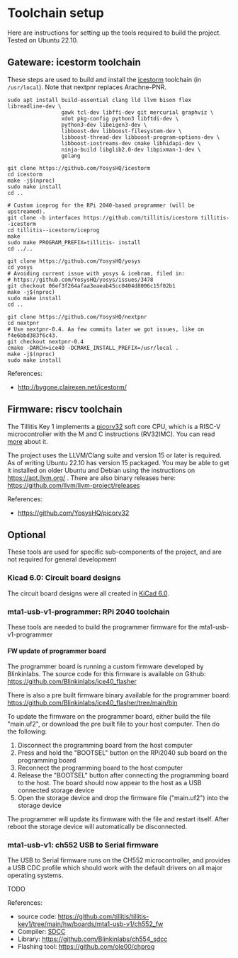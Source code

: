 # Toolchain setup

Here are instructions for setting up the tools required to build the project.
Tested on Ubuntu 22.10.

## Gateware: icestorm toolchain

These steps are used to build and install the
[icestorm](http://bygone.clairexen.net/icestorm/) toolchain (in
`/usr/local`). Note that nextpnr replaces Arachne-PNR.

    sudo apt install build-essential clang lld llvm bison flex libreadline-dev \
                     gawk tcl-dev libffi-dev git mercurial graphviz \
                     xdot pkg-config python3 libftdi-dev \
                     python3-dev libeigen3-dev \
                     libboost-dev libboost-filesystem-dev \
                     libboost-thread-dev libboost-program-options-dev \
                     libboost-iostreams-dev cmake libhidapi-dev \
                     ninja-build libglib2.0-dev libpixman-1-dev \
                     golang

    git clone https://github.com/YosysHQ/icestorm
    cd icestorm
    make -j$(nproc)
    sudo make install
    cd ..

    # Custom iceprog for the RPi 2040-based programmer (will be upstreamed).
    git clone -b interfaces https://github.com/tillitis/icestorm tillitis--icestorm
    cd tillitis--icestorm/iceprog
    make
    sudo make PROGRAM_PREFIX=tillitis- install
    cd ../..

    git clone https://github.com/YosysHQ/yosys
    cd yosys
    # Avoiding current issue with yosys & icebram, filed in:
    # https://github.com/YosysHQ/yosys/issues/3478
    git checkout 06ef3f264afaa3eaeab45cc0404d8006c15f02b1
    make -j$(nproc)
    sudo make install
    cd ..

    git clone https://github.com/YosysHQ/nextpnr
    cd nextpnr
    # Use nextpnr-0.4. Aa few commits later we got issues, like on f4e6bbd383f6c43.
    git checkout nextpnr-0.4
    cmake -DARCH=ice40 -DCMAKE_INSTALL_PREFIX=/usr/local .
    make -j$(nproc)
    sudo make install

References:
* http://bygone.clairexen.net/icestorm/

## Firmware: riscv toolchain

The Tillitis Key 1 implements a
[picorv32](https://github.com/YosysHQ/picorv32) soft core CPU, which
is a RISC-V microcontroller with the M and C instructions (RV32IMC).
You can read
[more](https://www.sifive.com/blog/all-aboard-part-1-compiler-args)
about it.

The project uses the LLVM/Clang suite and version 15 or later is
required. As of writing Ubuntu 22.10 has version 15 packaged. You may
be able to get it installed on older Ubuntu and Debian using the
instructions on https://apt.llvm.org/ . There are also binary releases
here: https://github.com/llvm/llvm-project/releases

References:
* https://github.com/YosysHQ/picorv32

## Optional

These tools are used for specific sub-components of the project, and
are not required for general development

### Kicad 6.0: Circuit board designs

The circuit board designs were all created in [KiCad
6.0](https://www.kicad.org/).

### mta1-usb-v1-programmer: RPi 2040 toolchain

These tools are needed to build the programmer firmware for the
mta1-usb-v1-programmer


#### FW update of programmer board

The programmer board is running a custom firmware developed by Blinkinlabs. The source code
for this firnware is available on Github:
https://github.com/Blinkinlabs/ice40_flasher

There is also a pre built firmware binary available for the programmer board:
https://github.com/Blinkinlabs/ice40_flasher/tree/main/bin

To update the firmware on the programmer board, either build the file "main.uf2", or download
the pre built file to your host computer. Then do the following:

1. Disconnect the programming board from the host computer
2. Press and hold the "BOOTSEL" button on the RPi2040 sub board on the programming board
3. Reconnect the programming board to the host computer
4. Release the "BOOTSEL" button after connecting the programming board to the host. The board should now appear to the host as a USB connected storage device
5. Open the storage device and drop the firmware file ("main.uf2") into the storage device

The programmer will update its firmware with the file and restart itself. After reboot the storage device will automatically be disconnected.


### mta1-usb-v1: ch552 USB to Serial firmware

The USB to Serial firmware runs on the CH552 microcontroller, and
provides a USB CDC profile which should work with the default drivers
on all major operating systems.

TODO

References:
* source code: https://github.com/tillitis/tillitis-key1/tree/main/hw/boards/mta1-usb-v1/ch552_fw
* Compiler: [SDCC](http://sdcc.sourceforge.net/)
* Library: https://github.com/Blinkinlabs/ch554_sdcc
* Flashing tool: https://github.com/ole00/chprog
